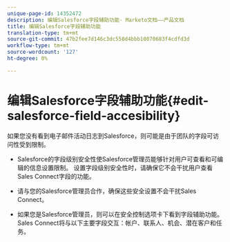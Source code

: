 ```yaml
---
unique-page-id: 14352472
description: 编辑Salesforce字段辅助功能- Marketo文档——产品文档
title: 编辑Salesforce字段辅助功能
translation-type: tm+mt
source-git-commit: 47b2fee7d146c3dc558d4bbb10070683f4cdfd3d
workflow-type: tm+mt
source-wordcount: '127'
ht-degree: 0%

---
```



# 编辑Salesforce字段辅助功能{#edit-salesforce-field-accesibility}

如果您没有看到电子邮件活动日志到Salesforce，则可能是由于团队的字段可访问性受到限制。

* Salesforce的字段级别安全性使Salesforce管理员能够针对用户可查看和可编辑的信息设置限制。 设置字段级别安全性时，请确保它不会干扰用户查看Sales Connect字段的功能。

* 请与您的Salesforce管理员合作，确保这些安全设置不会干扰Sales Connect。

* 如果您是Salesforce管理员，则可以在安全控制选项卡下看到字段辅助功能。 Sales Connect将与以下主要字段交互：帐户、联系人、机会、潜在客户和任务。

